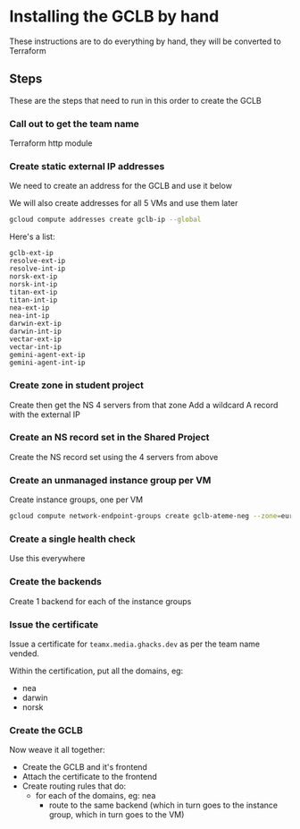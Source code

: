 # Installing the GCLB by hand

These instructions are to do everything by hand, they will be converted to Terraform

## Steps

These are the steps that need to run in this order to create the GCLB

### Call out to get the team name

Terraform http module

### Create static external IP addresses

We need to create an address for the GCLB and use it below

We will also create addresses for all 5 VMs and use them later

```bash
gcloud compute addresses create gclb-ip --global
```

Here's a list:

```
gclb-ext-ip
resolve-ext-ip
resolve-int-ip
norsk-ext-ip
norsk-int-ip
titan-ext-ip
titan-int-ip
nea-ext-ip
nea-int-ip
darwin-ext-ip
darwin-int-ip
vectar-ext-ip
vectar-int-ip
gemini-agent-ext-ip
gemini-agent-int-ip
```

### Create zone in student project

Create then get the NS 4 servers from that zone
Add a wildcard A record with the external IP

### Create an NS record set in the Shared Project

Create the NS record set using the 4 servers from above

### Create an unmanaged instance group per VM

Create instance groups, one per VM

```bash
gcloud compute network-endpoint-groups create gclb-ateme-neg --zone=europe-west1-b --network=default --network-endpoint-type=GCE_VM_IP --subnet=default
```

### Create a single health check

Use this everywhere

### Create the backends

Create 1 backend for each of the instance groups

### Issue the certificate

Issue a certificate for `teamx.media.ghacks.dev` as per the team name vended. 

Within the certification, put all the domains, eg:
- nea
- darwin
- norsk

### Create the GCLB

Now weave it all together:
- Create the GCLB and it's frontend
- Attach the certificate to the frontend
- Create routing rules that do:
    - for each of the domains, eg: nea
        - route to the same backend (which in turn goes to the instance group, which in turn goes to the VM)

